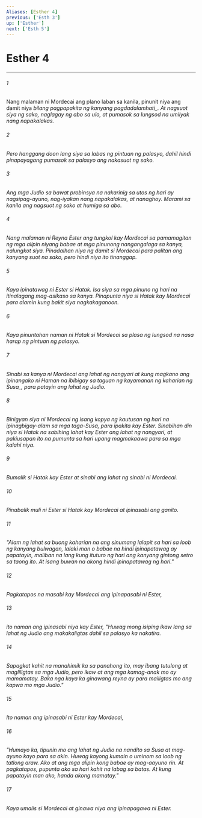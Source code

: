 ```yaml
---
Aliases: [Esther 4]
previous: ['Esth 3']
up: ['Esther']
next: ['Esth 5']
---
```

# Esther 4

***






















###### 1 










Nang malaman ni Mordecai ang plano laban sa kanila, pinunit niya ang damit niya <i class="trans-change">bilang pagpapakita ng kanyang pagdadalamhati_. At nagsuot siya ng sako, naglagay ng abo sa ulo, at pumasok sa lungsod na umiiyak nang napakalakas. 





















###### 2 










Pero hanggang doon lang siya sa labas ng pintuan ng palasyo, dahil hindi pinapayagang pumasok sa palasyo ang nakasuot ng sako. 





















###### 3 










Ang mga Judio sa bawat probinsya na nakarinig sa utos ng hari ay nagsipag-ayuno, nag-iyakan nang napakalakas, at nanaghoy. Marami sa kanila ang nagsuot ng sako at humiga sa abo. 





















###### 4 










Nang malaman ni Reyna Ester ang tungkol kay Mordecai sa pamamagitan ng mga alipin niyang babae at mga pinunong nangangalaga sa kanya, nalungkot siya. Pinadalhan niya ng damit si Mordecai para palitan ang kanyang suot na sako, pero hindi niya ito tinanggap. 





















###### 5 










Kaya ipinatawag ni Ester si Hatak. Isa siya sa mga pinuno ng hari na itinalagang mag-asikaso sa kanya. Pinapunta niya si Hatak kay Mordecai para alamin kung bakit siya nagkakaganoon. 





















###### 6 










Kaya pinuntahan naman ni Hatak si Mordecai sa plasa ng lungsod na nasa harap ng pintuan ng palasyo. 





















###### 7 










Sinabi sa kanya ni Mordecai ang lahat ng nangyari at kung magkano ang ipinangako ni Haman na ibibigay sa taguan ng kayamanan ng kaharian <i class="trans-change">ng Susa_, para patayin ang lahat ng Judio. 





















###### 8 










Binigyan siya ni Mordecai ng isang kopya ng kautusan ng hari na ipinagbigay-alam sa mga taga-Susa, para ipakita kay Ester. Sinabihan din niya si Hatak na sabihing lahat kay Ester ang lahat ng nangyari, at pakiusapan ito na pumunta sa hari upang magmakaawa para sa mga kalahi niya. 





















###### 9 










Bumalik si Hatak kay Ester at sinabi ang lahat ng sinabi ni Mordecai. 





















###### 10 










Pinabalik muli ni Ester si Hatak kay Mordecai at ipinasabi ang ganito. 





















###### 11 










"Alam ng lahat sa buong kaharian na ang sinumang lalapit sa hari sa loob ng kanyang bulwagan, lalaki man o babae na hindi ipinapatawag ay papatayin, maliban na lang kung ituturo ng hari ang kanyang gintong setro sa taong ito. At isang buwan na akong hindi ipinapatawag ng hari." 





















###### 12 










Pagkatapos na masabi kay Mordecai ang ipinapasabi ni Ester, 





















###### 13 










ito naman ang ipinasabi niya kay Ester, "Huwag mong isiping ikaw lang sa lahat ng Judio ang makakaligtas dahil sa palasyo ka nakatira. 





















###### 14 










Sapagkat kahit na manahimik ka sa panahong ito, may ibang tutulong at magliligtas sa mga Judio, pero ikaw at ang mga kamag-anak mo ay mamamatay. Baka nga kaya ka ginawang reyna ay para mailigtas mo ang kapwa mo mga Judio." 





















###### 15 










Ito naman ang ipinasabi ni Ester kay Mordecai, 





















###### 16 










"Humayo ka, tipunin mo ang lahat ng Judio na nandito sa Susa at mag-ayuno kayo para sa akin. Huwag kayong kumain o uminom sa loob ng tatlong araw. Ako at ang mga alipin kong babae ay mag-aayuno rin. At pagkatapos, pupunta ako sa hari kahit na labag sa batas. At kung papatayin man ako, handa akong mamatay." 





















###### 17 










Kaya umalis si Mordecai at ginawa niya ang ipinapagawa ni Ester.
